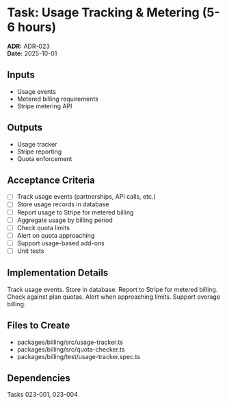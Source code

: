 # Task: Usage Tracking & Metering (5-6 hours)
**ADR:** ADR-023  
**Date:** 2025-10-01

## Inputs
- Usage events
- Metered billing requirements
- Stripe metering API

## Outputs
- Usage tracker
- Stripe reporting
- Quota enforcement

## Acceptance Criteria
- [ ] Track usage events (partnerships, API calls, etc.)
- [ ] Store usage records in database
- [ ] Report usage to Stripe for metered billing
- [ ] Aggregate usage by billing period
- [ ] Check quota limits
- [ ] Alert on quota approaching
- [ ] Support usage-based add-ons
- [ ] Unit tests

## Implementation Details
Track usage events. Store in database. Report to Stripe for metered billing. Check against plan quotas. Alert when approaching limits. Support overage billing.

## Files to Create
- packages/billing/src/usage-tracker.ts
- packages/billing/src/quota-checker.ts
- packages/billing/test/usage-tracker.spec.ts

## Dependencies
Tasks 023-001, 023-004